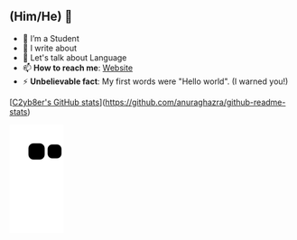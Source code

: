 

##  (Him/He) 🌻
- 🔭 I’m a Student 
- 👯 I write about 
- 💬 Let's talk about Language 
- 📫 **How to reach me**: [Website](https://c2yb8er.cn/) 
- ⚡ **Unbelievable fact**: My first words were "Hello world". (I warned you!)




[[C2yb8er's GitHub stats](https://github-readme-stats.vercel.app/api?username=anuraghazra)](https://github.com/anuraghazra/github-readme-stats)



![Snake animation](https://github.com/C2yb8er/C2yb8er/blob/output/github-contribution-grid-snake.svg)          
